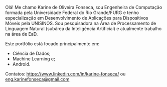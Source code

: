 Olá! Me chamo Karine de Oliveira Fonseca, sou Engenheira de Computação formada pela Universidade Federal do Rio Grande/FURG e tenho especialização em Desenvolvimento de Aplicações para Dispositivos Móveis pela UNISINOS. 
Sou pesquisadora na Área de Processamento de Linguagem Natural (subárea da Inteligência Artificial) e atualmente trabalho na área de EaD.

Este portfólio está focado principalmente em:

- Ciência de Dados;
- Machine Learning e;
- Android.

Contatos: https://www.linkedin.com/in/karine-fonseca/ ou eng.karinefonseca@gmail.com

<!---
karinefonseca/karinefonseca is a ✨ special ✨ repository because its `README.md` (this file) appears on your GitHub profile.
You can click the Preview link to take a look at your changes.
--->
